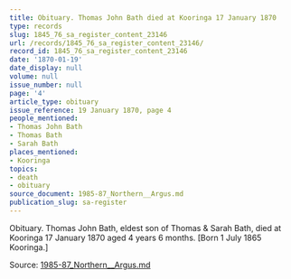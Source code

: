 ```yaml
---
title: Obituary. Thomas John Bath died at Kooringa 17 January 1870
type: records
slug: 1845_76_sa_register_content_23146
url: /records/1845_76_sa_register_content_23146/
record_id: 1845_76_sa_register_content_23146
date: '1870-01-19'
date_display: null
volume: null
issue_number: null
page: '4'
article_type: obituary
issue_reference: 19 January 1870, page 4
people_mentioned:
- Thomas John Bath
- Thomas Bath
- Sarah Bath
places_mentioned:
- Kooringa
topics:
- death
- obituary
source_document: 1985-87_Northern__Argus.md
publication_slug: sa-register
---
```


Obituary.  Thomas John Bath, eldest son of Thomas & Sarah Bath, died at Kooringa 17 January 1870 aged 4 years 6 months.  [Born 1 July 1865 Kooringa.]

Source: [1985-87_Northern__Argus.md](/downloads/markdown/1985-87_Northern__Argus.md)
